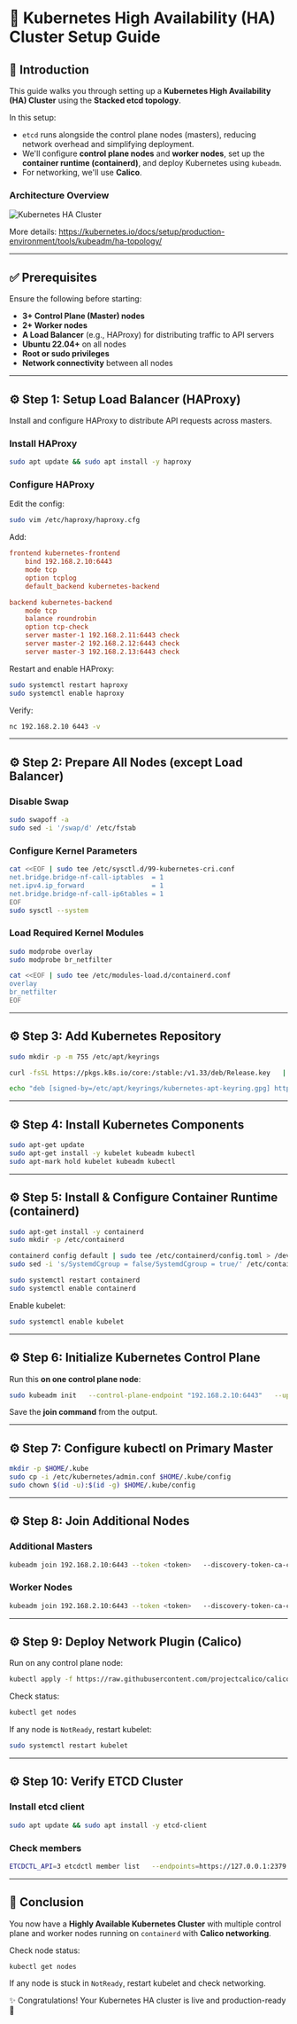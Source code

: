 # 🚀 Kubernetes High Availability (HA) Cluster Setup Guide

## 📖 Introduction
This guide walks you through setting up a **Kubernetes High Availability (HA) Cluster** using the **Stacked etcd topology**.

In this setup:
- `etcd` runs alongside the control plane nodes (masters), reducing network overhead and simplifying deployment.
- We'll configure **control plane nodes** and **worker nodes**, set up the **container runtime (containerd)**, and deploy Kubernetes using `kubeadm`.
- For networking, we'll use **Calico**.

### Architecture Overview
![Kubernetes HA Cluster](https://github.com/user-attachments/assets/cd8de135-0012-45bf-b5fb-5ab59eef7530)

More details: https://kubernetes.io/docs/setup/production-environment/tools/kubeadm/ha-topology/

---

## ✅ Prerequisites
Ensure the following before starting:

- **3+ Control Plane (Master) nodes**
- **2+ Worker nodes**
- **A Load Balancer** (e.g., HAProxy) for distributing traffic to API servers
- **Ubuntu 22.04+** on all nodes
- **Root or sudo privileges**
- **Network connectivity** between all nodes

---

## ⚙️ Step 1: Setup Load Balancer (HAProxy)

Install and configure HAProxy to distribute API requests across masters.

### Install HAProxy
```sh
sudo apt update && sudo apt install -y haproxy
```

### Configure HAProxy
Edit the config:
```sh
sudo vim /etc/haproxy/haproxy.cfg
```

Add:
```ini
frontend kubernetes-frontend
    bind 192.168.2.10:6443
    mode tcp
    option tcplog
    default_backend kubernetes-backend

backend kubernetes-backend
    mode tcp
    balance roundrobin
    option tcp-check
    server master-1 192.168.2.11:6443 check
    server master-2 192.168.2.12:6443 check
    server master-3 192.168.2.13:6443 check
```

Restart and enable HAProxy:
```sh
sudo systemctl restart haproxy
sudo systemctl enable haproxy
```

Verify:
```sh
nc 192.168.2.10 6443 -v
```

---

## ⚙️ Step 2: Prepare All Nodes (except Load Balancer)

### Disable Swap
```sh
sudo swapoff -a
sudo sed -i '/swap/d' /etc/fstab
```

### Configure Kernel Parameters
```sh
cat <<EOF | sudo tee /etc/sysctl.d/99-kubernetes-cri.conf
net.bridge.bridge-nf-call-iptables  = 1
net.ipv4.ip_forward                 = 1
net.bridge.bridge-nf-call-ip6tables = 1
EOF
sudo sysctl --system
```

### Load Required Kernel Modules
```sh
sudo modprobe overlay
sudo modprobe br_netfilter

cat <<EOF | sudo tee /etc/modules-load.d/containerd.conf
overlay
br_netfilter
EOF
```

---

## ⚙️ Step 3: Add Kubernetes Repository
```sh
sudo mkdir -p -m 755 /etc/apt/keyrings

curl -fsSL https://pkgs.k8s.io/core:/stable:/v1.33/deb/Release.key   | sudo gpg --dearmor -o /etc/apt/keyrings/kubernetes-apt-keyring.gpg

echo "deb [signed-by=/etc/apt/keyrings/kubernetes-apt-keyring.gpg] https://pkgs.k8s.io/core:/stable:/v1.33/deb/ /"   | sudo tee /etc/apt/sources.list.d/kubernetes.list
```

---

## ⚙️ Step 4: Install Kubernetes Components
```sh
sudo apt-get update
sudo apt-get install -y kubelet kubeadm kubectl
sudo apt-mark hold kubelet kubeadm kubectl
```

---

## ⚙️ Step 5: Install & Configure Container Runtime (containerd)
```sh
sudo apt-get install -y containerd
sudo mkdir -p /etc/containerd

containerd config default | sudo tee /etc/containerd/config.toml > /dev/null
sudo sed -i 's/SystemdCgroup = false/SystemdCgroup = true/' /etc/containerd/config.toml

sudo systemctl restart containerd
sudo systemctl enable containerd
```

Enable kubelet:
```sh
sudo systemctl enable kubelet
```

---

## ⚙️ Step 6: Initialize Kubernetes Control Plane

Run this **on one control plane node**:
```sh
sudo kubeadm init   --control-plane-endpoint "192.168.2.10:6443"   --upload-certs   --pod-network-cidr=10.244.0.0/16
```

Save the **join command** from the output.

---

## ⚙️ Step 7: Configure kubectl on Primary Master
```sh
mkdir -p $HOME/.kube
sudo cp -i /etc/kubernetes/admin.conf $HOME/.kube/config
sudo chown $(id -u):$(id -g) $HOME/.kube/config
```

---

## ⚙️ Step 8: Join Additional Nodes

### Additional Masters
```sh
kubeadm join 192.168.2.10:6443 --token <token>   --discovery-token-ca-cert-hash sha256:<hash>   --control-plane --certificate-key <cert-key>
```

### Worker Nodes
```sh
kubeadm join 192.168.2.10:6443 --token <token>   --discovery-token-ca-cert-hash sha256:<hash>
```

---

## ⚙️ Step 9: Deploy Network Plugin (Calico)

Run on any control plane node:
```sh
kubectl apply -f https://raw.githubusercontent.com/projectcalico/calico/v3.26.1/manifests/calico.yaml
```

Check status:
```sh
kubectl get nodes
```

If any node is `NotReady`, restart kubelet:
```sh
sudo systemctl restart kubelet
```

---

## ⚙️ Step 10: Verify ETCD Cluster

### Install etcd client
```sh
sudo apt update && sudo apt install -y etcd-client
```

### Check members
```sh
ETCDCTL_API=3 etcdctl member list   --endpoints=https://127.0.0.1:2379   --cacert=/etc/kubernetes/pki/etcd/ca.crt   --cert=/etc/kubernetes/pki/etcd/server.crt   --key=/etc/kubernetes/pki/etcd/server.key
```

---

## 🎉 Conclusion

You now have a **Highly Available Kubernetes Cluster** with multiple control plane and worker nodes running on `containerd` with **Calico networking**.

Check node status:
```sh
kubectl get nodes
```

If any node is stuck in `NotReady`, restart kubelet and check networking.

✨ Congratulations! Your Kubernetes HA cluster is live and production-ready 🚀
